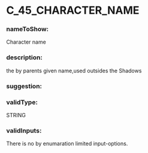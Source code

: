 

# C_45_CHARACTER_NAME



  


### nameToShow:
  
Character name  


### description:
  
the by parents given name,used outsides the Shadows  


### suggestion:
  
  


### validType:
  
STRING  


### validInputs:
  
There is no by enumaration limited input-options.

